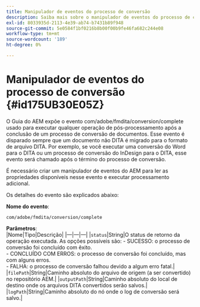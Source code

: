 ```yaml
---
title: Manipulador de eventos do processo de conversão
description: Saiba mais sobre o manipulador de eventos do processo de conversão
exl-id: 8033935d-2113-4e39-ab74-b7431b89f948
source-git-commit: 5e0584f1bf0216b8b00f00b9fe46fa682c244e08
workflow-type: tm+mt
source-wordcount: '189'
ht-degree: 0%

---
```


# Manipulador de eventos do processo de conversão {#id175UB30E05Z}

O Guia do AEM expõe o evento com/adobe/fmdita/conversion/complete usado para executar qualquer operação de pós-processamento após a conclusão de um processo de conversão de documentos. Esse evento é disparado sempre que um documento não DITA é migrado para o formato de arquivo DITA. Por exemplo, se você executar uma conversão do Word para o DITA ou um processo de conversão do InDesign para o DITA, esse evento será chamado após o término do processo de conversão.

É necessário criar um manipulador de eventos do AEM para ler as propriedades disponíveis nesse evento e executar processamento adicional.

Os detalhes do evento são explicados abaixo:

**Nome do evento**:

```HTTP
com/adobe/fmdita/conversion/complete 
```

**Parâmetros**:\
|Nome|Tipo|Descrição| |—|—|—| |`status`|String|O status de retorno da operação executada. As opções possíveis são: - SUCESSO: o processo de conversão foi concluído com êxito. <br> - CONCLUÍDO COM ERROS: o processo de conversão foi concluído, mas com alguns erros. <br>- FALHA: o processo de conversão falhou devido a algum erro fatal.| |`filePath`|String|Caminho absoluto do arquivo de origem \(a ser convertido\) no repositório AEM.| |`outputPath`|String|Caminho absoluto do local de destino onde os arquivos DITA convertidos serão salvos.| |`logPath`|String|Caminho absoluto do nó onde o log de conversão será salvo.|

